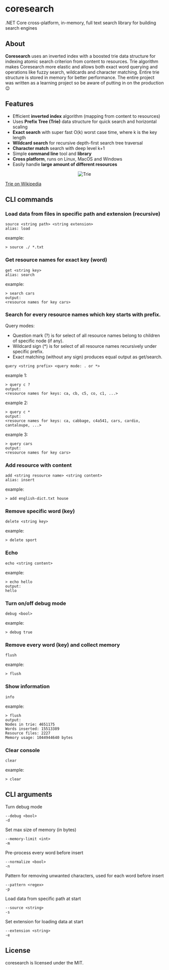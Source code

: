 
# coresearch
 .NET Core cross-platform, in-memory, full text search library for building search engines

About
-----
**Coresearch** uses an inverted index with a boosted trie data structure for indexing atomic search criterion from content to resources. Trie algorithm makes Coresearch more elastic and allows both exact word querying and operations like fuzzy search, wildcards and character matching. Entire trie structure is stored in memory for better performance. The entire project was written as a learning project so be aware of putting in on the production 😉

## Features
* Efficient **inverted index** algorithm (mapping from content to resources)
* Uses **Prefix Tree (Trie)** data structure for quick search and horizontal scaling
* **Exact search** with super fast O(k) worst case time, where k is the key length 
* **Wildcard search** for recursive depth-first search tree traversal  
* **Character match** search with deep level k+1
* Simple **command line** tool and **library**
* **Cross platform**, runs on Linux, MacOS and Windows
* Easily handle **large amount of different resources**

<p align="center">
 <img src="https://upload.wikimedia.org/wikipedia/commons/thumb/b/be/Trie_example.svg/1024px-Trie_example.svg.png" alt="Trie"/>
</p>

[Trie on Wikipedia](https://en.wikipedia.org/wiki/Trie)

## CLI commands
### Load data from files in specific path and extension (recursive)
```
source <string path> <string extension>
alias: load
```
example:
```
> source ./ *.txt
```

### Get resource names for exact key (word)
```
get <string key>
alias: search
```

example:
```
> search cars
output:
<resource names for key cars>
```

### Search for every resource names which key starts with prefix. 

Query modes:
* Question mark (?) is for select of all resource names belong to children of specific node (if any).
* Wildcard sign (\*) is for select of all resource names recursively under specific prefix.
* Exact matching (without any sign) produces equal output as get/search.
```
query <string prefix> <query mode: . or *>
```

example 1: 
```
> query c ?
output: 
<resource names for keys: ca, cb, c5, co, c1, ...>
```
example 2: 
```
> query c *
output: 
<resource names for keys: ca, cabbage, c4a541, cars, cardio, cantaloupe, ...>
```
example 3: 
```
> query cars
output: 
<resource names for key cars>
```

### Add resource with content
```
add <string resource name> <string content>
alias: insert
```
example:
```
> add english-dict.txt house 
```

### Remove specific word (key)
```
delete <string key>
```

example:
```
> delete sport
```

### Echo
```
echo <string content>
```

example:
```
> echo hello
output:
hello
```

### Turn on/off debug mode
```
debug <bool>
```

example:
```
> debug true
```

### Remove every word (key) and collect memory
```
flush
```

example:
```
> flush
```

### Show information
```
info
```

example:
```
> flush
output:
Nodes in trie: 4651175
Words inserted: 15513389
Resource files: 2227
Memory usage: 1044944640 bytes
```

### Clear console
```
clear
```

example:
```
> clear
```

## CLI arguments
Turn debug mode
```
--debug <bool>
-d
```

Set max size of memory (in bytes)
```
--memory-limit <int>
-m
```

Pre-process every word before insert
```
--normalize <bool>
-n
```

Pattern for removing unwanted characters, used for each word before insert
```
--pattern <regex>
-p
```

Load data from specific path at start
```
--source <string>
-s
```

Set extension for loading data at start
```
--extension <string>
-e
```


License
-----
coresearch is licensed under the MIT.
